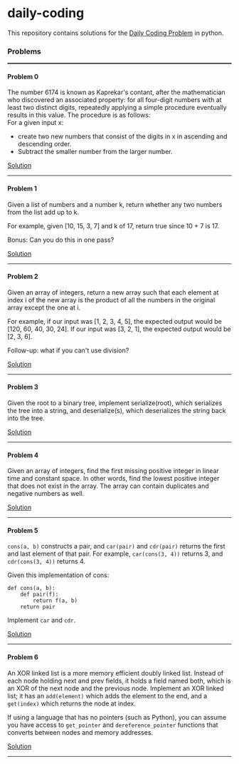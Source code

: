 # daily-coding
This repository contains solutions for the 
[Daily Coding Problem](https://www.dailycodingproblem.com/)
in python.

### Problems
<hr style="height: 2px">

#### Problem 0
The number 6174 is known as Kaprekar's contant, after the mathematician who discovered an associated property: for all four-digit numbers with at least two distinct digits, repeatedly applying a simple procedure eventually results in this value. The procedure is as follows:\
For a given input x:
* create two new numbers that consist of the digits in x in ascending and descending order.
* Subtract the smaller number from the larger number.

[Solution](https://github.com/MattTitmas/daily-coding/blob/main/solutions/day0.py)
<hr>

#### Problem 1
Given a list of numbers and a number k, return whether any two numbers from the list add up to k.

For example, given [10, 15, 3, 7] and k of 17, return true since 10 + 7 is 17.

Bonus: Can you do this in one pass?

[Solution](https://github.com/MattTitmas/daily-coding/blob/main/solutions/day1.py)
<hr>

#### Problem 2
Given an array of integers, return a new array such that each element at index i of the new array is the product of all the numbers in the original array except the one at i.

For example, if our input was [1, 2, 3, 4, 5], the expected output would be [120, 60, 40, 30, 24]. If our input was [3, 2, 1], the expected output would be [2, 3, 6].

Follow-up: what if you can't use division?

[Solution](https://github.com/MattTitmas/daily-coding/blob/main/solutions/day2.py)
<hr>

#### Problem 3
Given the root to a binary tree, implement serialize(root), which serializes the tree into a string, and deserialize(s), which deserializes the string back into the tree.

[Solution](https://github.com/MattTitmas/daily-coding/blob/main/solutions/day3.py)
<hr>

#### Problem 4

Given an array of integers, find the first missing positive integer in linear time and constant space. In other words, find the lowest positive integer that does not exist in the array. The array can contain duplicates and negative numbers as well.

[Solution](https://github.com/MattTitmas/daily-coding/blob/main/solutions/day4.py)
<hr>

#### Problem 5

`cons(a, b)` constructs a pair, and `car(pair)` and `cdr(pair)` returns the first and last element of that pair. For example, `car(cons(3, 4))` returns 3, and `cdr(cons(3, 4))` returns 4.

Given this implementation of cons:
```
def cons(a, b):
    def pair(f):
        return f(a, b)
    return pair
```
Implement `car` and `cdr`.

[Solution](https://github.com/MattTitmas/daily-coding/blob/main/solutions/day5.py)
<hr>

#### Problem 6

An XOR linked list is a more memory efficient doubly linked list. Instead of each node holding next and prev fields, it holds a field named both, which is an XOR of the next node and the previous node. Implement an XOR linked list; it has an `add(element)` which adds the element to the end, and a `get(index)` which returns the node at index.

If using a language that has no pointers (such as Python), you can assume you have access to `get_pointer` and `dereference_pointer` functions that converts between nodes and memory addresses.

[Solution](https://github.com/MattTitmas/daily-coding/blob/main/solutions/day6.py)
<hr>